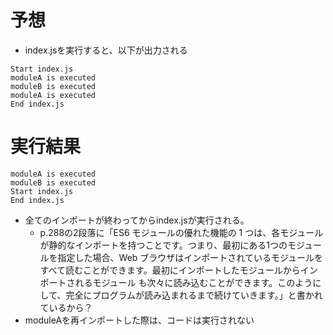 # 予想
* index.jsを実行すると、以下が出力される
```
Start index.js
moduleA is executed
moduleB is executed
moduleA is executed
End index.js
```

# 実行結果
```
moduleA is executed
moduleB is executed
Start index.js
End index.js
```
* 全てのインポートが終わってからindex.jsが実行される。
  * p.288の2段落に「ES6 モジュールの優れた機能の 1 つは、各モジュールが静的なインポートを持つことです。つまり、最初にある1つのモジュールを指定した場合、Web ブラウザはインポートされているモジュールをすべて読むことができます。最初にインポートしたモジュールからインポートされるモジュール も次々に読み込むことができます。このようにして、完全にプログラムが読み込まれるまで続けていきます。」と書かれているから？
* moduleAを再インポートした際は、コードは実行されない
